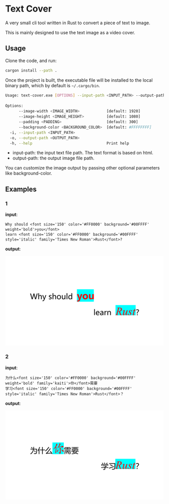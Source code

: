 # Text Cover

A very small cli tool written in Rust to convert a piece of text to image. 

This is mainly designed to use the text image as a video cover.

## Usage

Clone the code, and run:

```bash
cargon install --path .
```

Once the project is built, the executable file will be installed to the local binary path, which by default is `~/.cargo/bin`.

```bash
Usage: text-cover.exe [OPTIONS] --input-path <INPUT_PATH> --output-path <OUTPUT_PATH>

Options:
      --image-width <IMAGE_WIDTH>            [default: 1920]
      --image-height <IMAGE_HEIGHT>          [default: 1080]
      --padding <PADDING>                    [default: 300]
      --background-color <BACKGROUND_COLOR>  [default: #FFFFFFFF]
  -i, --input-path <INPUT_PATH>
  -o, --output-path <OUTPUT_PATH>
  -h, --help                                 Print help
```

* input-path: the input text file path. The text format is based on html.
* output-path: the output image file path.

You can customize the image output by passing other optional parameters like background-color.

## Examples

### 1

**input**:

```
Why should <font size='150' color='#FF0000' background='#00FFFF' weight='bold'>you</font>
learn <font size='150' color='#FF0000' background='#00FFFF' style='italic' family='Times New Roman'>Rust</font>?
```

**output**:

![](assets/output.png)


### 2

**input**:

```
为什么<font size='150' color='#FF0000' background='#00FFFF' weight='bold' family='kaiti'>你</font>需要
学习<font size='150' color='#FF0000' background='#00FFFF' style='italic' family='Times New Roman'>Rust</font>？
```

**output**:

![](assets/output_zh.png)


